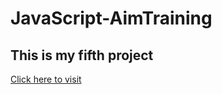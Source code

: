 # JavaScript-AimTraining
## This is my fifth project
[Click here to visit](https://ljubo6.github.io/JavaScript-AimTraining/)
